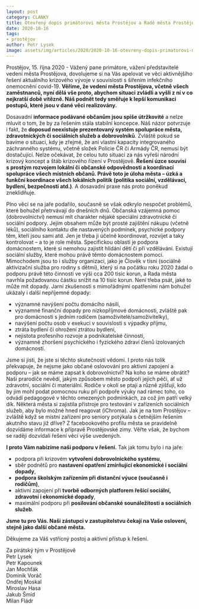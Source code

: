 ```yaml
---
layout: post
category: CLANKY
title: Otevřený dopis primátorovi města Prostějov a Radě města Prostějov
date: 2020-10-16
tags: 
- prostějov
author: Petr Lysek
image: assets/img/articles/2020/2020-10-16-otevreny-dopis-primatorovi-mesta-prostejov-a-rade-mesta-prostejov.jpg  #751x422 pixelu
---
```

Prostějov, 15. října 2020 - Vážený pane primátore, vážení představitelé vedení města Prostějova, dovolujeme si na Vás apelovat ve věci aktivnějšího řešení aktuálního krizového vývoje v souvislosti s šířením infekčního onemocnění covid-19. **Věříme, že vedení města Prostějova, včetně všech zaměstnanců, nyní dělá vše proto, abychom situaci zvládli a vyšli z ní v co nejkratší době vítězně. Náš podnět tedy směřuje k lepší komunikaci postupů, které jsou v dané věci realizovány.**

Dosavadní **informace podávané občanům jsou spíše útržkovité** a nelze mluvit o tom, že by za řešením stála stabilní koncepce. Náš názor potvrzuje i fakt, že **doposud neexistuje prezentovaný systém spolupráce města, zdravotnických či sociálních služeb a dobrovolníků**. Zvláště pokud se bavíme o situaci, kdy je zřejmé, že ani vlastní kapacity integrovaného záchranného systému, včetně složek Policie ČR či Armády ČR, nemusí být dostačující. Nelze očekávat, že celou tuto situaci za nás vyřeší národní krizový koncept a štáb krizového řízení v Prostějově. **Řešení úzce souvisí s prostým rozvojem lokální či občanské odpovědnosti a koordinací spolupráce všech místních občanů. Právě toto je úloha města – úzká a funkční koordinace všech lokálních politik (politika sociální, vzdělávací, bydlení, bezpečnosti atd.)**. A dosavadní praxe nás proto poněkud zneklidňuje.

Plno věcí se na jaře podařilo, současně se však odkrylo nespočet problémů, které bohužel přetrvávají do dnešních dnů. Občanská vzájemná pomoc (dobrovolnictví) nemusí mít charakter nějaké speciální zdravotnické či sociální podpory. Jejím obsahem může být prosté zajištění nákupu (včetně léků), sociálního kontaktu dle nastavených podmínek, psychické podpory těm, kteří jsou sami atd. Jen je třeba ji účelně koordinovat, rozvíjet a taky kontrolovat – a to je role města. Specifickou oblastí je podpora domácnostem, které si nemohou zajistit hlídání dětí či při vzdělávání. Existují sociální služby, které mohou právě těmto domácnostem pomoci. Mimochodem jsou to i služby organizací, jako je Člověk v tísni (sociálně aktivizační služba pro rodiny s dětmi), který si na počátku roku 2020 žádal o podporu právě této činnosti ve výši cca 200 tisíc korun, a Rada města navrhla požadovanou částku snížit na 10 tisíc korun. Není třeba psát, jaké to může mít dopady. Jarní zkušenosti s mimořádnými opatřeními nám bohužel ukázaly i další nepříjemné dopady:
* významné navýšení počtu domácího násilí, 
* významné finanční dopady pro nízkopříjmové domácnosti, zvláště pak pro domácnosti s jedním rodičem (samoživitelé/samoživitelky),
* navýšení počtu osob v exekuci v souvislosti s výpadky příjmu,
* ztráta bydlení či ohrožení ztrátou bydlení,
* nejistota profesního rozvoje a podnikatelské činnosti,  
* významné zhoršení psychického i fyzického zdraví členů izolovaných domácností. 

Jsme si jisti, že jste si těchto skutečností vědomi. I proto nás tolik překvapuje, že nejsme jako občané oslovováni pro aktivní zapojení a podporu – jak se máme zapsat k dobrovolnictví? Na koho se máme obrátit? Naši prarodiče nevědí, jakým způsobem město podpoří jejich péči, ať už zdravotní, sociální či materiální. Rodiče v okolí se ptají a různě zjišťují, kdo by jim mohl podat pomocnou ruku při podpoře výuky nad rámec toho, co odvádí pedagogové v těchto omezených podmínkách, za což jim patří velký dík. Některá města si zajistila přístroje pro testování v zařízeních sociálních služeb, aby bylo možné hned reagovat (iChroma). Jak je na tom Prostějov – zvláště když se místní zařízení pro seniory potýkala s četnějším řešením akutního stavu již dříve? Z facebookového profilu města se pravidelně dozvídáme informace k přípravě Prostějovské zimy. Věřte však, že bychom se raději dozvídali řešení věcí výše uvedených. 

**I proto Vám nabízíme naši podporu v řešení.** Tak jak tomu bylo i na jaře:
* podpora při krizovém **vytvoření dobrovolnického systému**,
* sběr podnětů pro **nastavení opatření zmírňující ekonomické i sociální dopady**, 
* **podpora školským zařízením při distanční výuce (současně i rodičům)**, 
* aktivní zapojení při **tvorbě odborných platforem řešící sociální, zdravotní i ekonomické dopady**, 
* maximální podporu při **posilování občanské sounáležitosti a sociálních služeb**.  

**Jsme tu pro Vás. Naši zástupci v zastupitelstvu čekají na Vaše oslovení, stejně jako další občané města.**

Děkujeme za Váš vstřícný postoj a aktivní přístup k řešení. 

Za pirátský tým v Prostějově  
Petr Lysek  
Petr Kapounek  
Jan Mochťák  
Dominik Voráč  
Ondřej Moskal  
Miroslav Hasa  
Jakub Šmíd  
Milan Fládr
